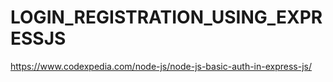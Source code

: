# LOGIN_REGISTRATION_USING_EXPRESSJS
https://www.codexpedia.com/node-js/node-js-basic-auth-in-express-js/
